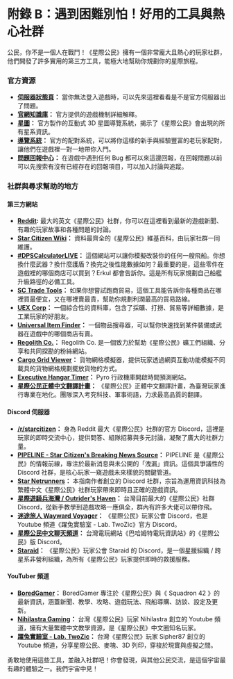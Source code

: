 # 附錄 B：遇到困難別怕！好用的工具與熱心社群

公民，你不是一個人在戰鬥！《星際公民》擁有一個非常龐大且熱心的玩家社群，他們開發了許多實用的第三方工具，能極大地幫助你規劃你的星際旅程。

### 官方資源

- **[伺服器狀態頁](https://status.robertsspaceindustries.com/)：** 當你無法登入遊戲時，可以先來這裡看看是不是官方伺服器出了問題。
- **[官網知識庫](https://support.robertsspaceindustries.com/hc/en-us)：** 官方提供的遊戲機制詳細解釋。
- **[星圖](https://robertsspaceindustries.com/en/starmap)：** 官方製作的互動式 3D 星圖導覽系統，揭示了《星際公民》會出現的所有星系資訊。
- **[導覽系統](https://robertsspaceindustries.com/spectrum/guide)：** 官方的配對系統，可以將你這樣的新手與經驗豐富的老玩家配對，讓他們在遊戲裡一對一地帶你入門。
- **[問題回報中心](https://issue-council.robertsspaceindustries.com/)：** 在遊戲中遇到任何 Bug 都可以來這邊回報，在回報問題以前可以先搜索有沒有已經存在的回報項目，可以加入討論與追蹤。

### 社群與尋求幫助的地方

#### 第三方網站

- **[Reddit](https://www.reddit.com/r/starcitizen/):** 最大的英文《星際公民》社群，你可以在這裡看到最新的遊戲新聞、有趣的玩家故事和各種問題的討論。
- **[Star Citizen Wiki](https://starcitizen.tools/)：** 資料最齊全的《星際公民》維基百科，由玩家社群一同維護。
- **[#DPSCalculatorLIVE](https://www.erkul.games/)：** 這個網站可以讓你模擬改裝你的任何一艘飛船。你想換什麼武器？換什麼護盾？換完之後性能數據如何？最重要的是，這些零件在遊戲裡的哪個商店可以買到？Erkul 都會告訴你。這是所有玩家規劃自己船艦升級路徑的必備工具。
- **[SC Trade Tools](https://sc-trade.tools/home)：** 如果你想嘗試跑商貿易，這個工具能告訴你各種商品在哪裡買最便宜，又在哪裡賣最貴，幫助你規劃利潤最高的貿易路線。
- **[UEX Corp](https://uexcorp.space/)：** 一個綜合性的資料庫，包含了採礦、打撈、貿易等詳細數據，是工業玩家的好朋友。
- **[Universal Item Finder](https://finder.cstone.space/)：** 一個物品搜尋器，可以幫你快速找到某件裝備或武器在遊戲中的哪個商店有賣。
- **[Regolith Co.](https://regolith.rocks/)：** Regolith Co. 是一個致力於幫助《星際公民》礦工們組織、分享和共同探勘的粉絲網站。
- **[Cargo Grid Viewer](https://sc-cargo.space/)：** 貨物網格模擬器，提供玩家透過網頁互動功能模擬不同載具的貨物網格規劃擺放貨物的方式。
- **[Executive Hangar Timer](https://contestedzonetimers.com/)：** Pyro 行政機庫開啟時間預測網站。
- **[星際公民正體中文翻譯計畫](https://www.notion.so/staraid/1502405be3fe806ea0bacb9b68aeced0)：** 《星際公民》正體中文翻譯計畫，為臺灣玩家進行專業在地化。團隊深入考究科技、軍事術語，力求最高品質的翻譯。

#### Discord 伺服器

- **[/r/starcitizen](https://discord.gg/CjFF43ZmT4)：** 身為 Reddit 最大《星際公民》社群的官方 Discord，這裡是玩家的即時交流中心，提供問答、組隊招募與多元討論，凝聚了廣大的社群力量。
- **[PIPELINE - Star Citizen's Breaking News Source](https://discord.gg/yK7bNkExyj)：** PIPELINE 是《星際公民》的情報前線，專注於最新消息與未公開的「洩漏」資訊。這個具爭議性的 Discord 社群，是核心玩家一窺遊戲未來樣貌的關鍵管道。
- **[Star Netrunners](https://discord.gg/2H8X3dq83n)：** 本指南作者創立的 Discord 社群，宗旨為運用資訊科技為繁體中文《星際公民》社群玩家帶來即時且正確的遊戲資訊。
- **[星際遊騎兵海灣 / Outrider's Haven](https://discord.gg/ZDMHJ2jXdd)：** 台灣目前最大的《星際公民》社群 Discord，從新手教學到遊戲攻略一應俱全，群內有許多大佬可以帶你飛。
- **[迷途旅人 Wayward Voyager](https://discord.gg/nTDamKVKB4)：** 《星際公民》玩家公會 Discord，也是 Youtube 頻道《躍兔實驗室 - Lab. TwoZic》官方 Discord。
- **[星際公民中文聊天頻道](https://discord.gg/KUPHXV22QB)：** 台灣電玩網站《巴哈姆特電玩資訊站》的《星際公民》版 Discord。
- **[Staraid](https://discord.gg/53Ex3tgQkM)：** 《星際公民》玩家公會 Staraid 的 Discord，是一個星援組織 / 跨星系非營利組織，為所有《星際公民》玩家提供即時的救援服務。

#### YouTuber 頻道

- **[BoredGamer](https://www.youtube.com/@BoredGamerUK)：** BoredGamer 專注於《星際公民》與《 Squadron 42 》的最新資訊，涵蓋新聞、教學、攻略、遊戲玩法、飛船導購、訪談、設定及更新。
- **[Nihilastra Gaming](https://www.youtube.com/@Nihilastra)：** 台灣《星際公民》玩家 Nihilastra 創立的 Youtube 頻道，擁有大量繁體中文教學資源，是《星際公民》中文圈知名玩家。
- **[躍兔實驗室 - Lab. TwoZic](https://www.youtube.com/@Lab.TwoZic)：** 台灣《星際公民》玩家 Sipher87 創立的 Youtube 頻道，分享星際公民、麥塊、3D 列印，穿梭於現實與虛擬之間。

勇敢地使用這些工具，並融入社群吧！你會發現，與其他公民交流，是這個宇宙最有趣的體驗之一。我們宇宙中見！
